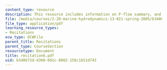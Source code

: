 ```yaml
---
content_type: resource
description: This resource includes information on P-flow summary, and added mass.
file: /media/courses/2-20-marine-hydrodynamics-13-021-spring-2005/b348672dd360601c8002156c1b51d743_recitation6.pdf
file_type: application/pdf
learning_resource_types:
- Recitations
ocw_type: OCWFile
parent_title: Recitations
parent_type: CourseSection
resourcetype: Document
title: recitation6.pdf
uid: b348672d-d360-601c-8002-156c1b51d743
---
```

